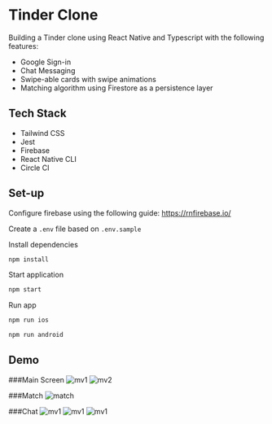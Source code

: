 # Tinder Clone
Building a Tinder clone using React Native and Typescript with the following features:
- Google Sign-in
- Chat Messaging
- Swipe-able cards with swipe animations
- Matching algorithm using Firestore as a persistence layer

## Tech Stack
- Tailwind CSS
- Jest
- Firebase
- React Native CLI
- Circle CI 

## Set-up
Configure firebase using the following guide:
https://rnfirebase.io/

Create a `.env` file based on `.env.sample`

Install dependencies
```bash
npm install
```
Start application

```bash
npm start
```

Run app
```bash
npm run ios
```
```bash
npm run android
```

## Demo

###Main Screen
<img src="demo/main_view_p_1.png"  alt="mv1">
<img src="demo/main_view_p2.png"  alt="mv2">

###Match
<img src="demo/match.png"  alt="match">

###Chat
<img src="demo/chat_main.png"  alt="mv1">
<img src="demo/chat_one.png"  alt="mv1">
<img src="demo/chat_two.png"  alt="mv1">
